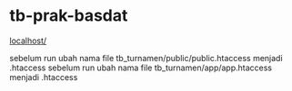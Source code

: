# tb-prak-basdat

[localhost/](http://localhost/turnamen_tb/public/)

sebelum run ubah nama file tb_turnamen/public/public.htaccess menjadi .htaccess
sebelum run ubah nama file tb_turnamen/app/app.htaccess menjadi .htaccess
